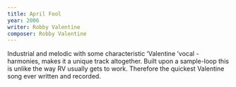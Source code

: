 ```yaml
---
title: April Fool
year: 2006
writer: Robby Valentine
composer: Robby Valentine
---
```


Industrial and melodic with some characteristic ‘Valentine ’vocal - harmonies, makes it a unique track altogether.
Built upon a sample-loop this is unlike the way RV usually gets to work. Therefore the quickest Valentine song ever written and recorded.